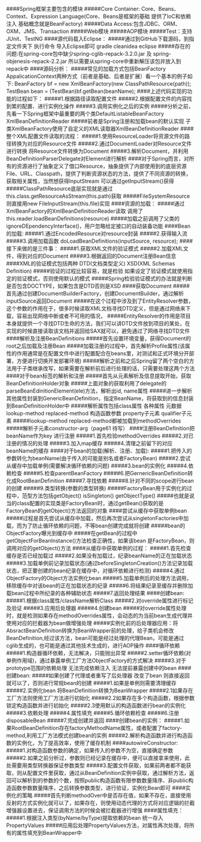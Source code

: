 ####Spring框架主要包含的模块
#####Core Container: Core、Beans、Context、Expression Language(Core、Beans是框架的基础 提供了IoC和依赖注入 基础概念就是BeanFactory)
#####Data Access:包含JDBC、ORM、OXM、JMS、Transaction
#####Web模块
#####AOP模块
#####Test：支持JUnit、TestNG
####源代码载入Eclipse：
#####通过到GitHub下载源码，到指定文件夹下 执行命令 导入Eclipse即可
    gradle cleanidea eclipse
#####存在的问题:在spring-core包中缺少spring-cglib-repack-3.2.0.jar 及 spring-objenesis-repack-2.2.jar 所以需要从spring-core中重新解压该包并放入到repack中
####源码分析：
#####常见的加载方式包括BeanFactory AppalicationContext两种方式（前者是基础、后者是扩展）看一个基本的例子如下:
    BeanFactory bf = new XmlBeanFactory(new ClassPathResource(path));
    TestBean bean = (TestBean)bf.getBean(beanName);
####上述代码实现的功能的过程如下：
#####1.根据路径读取配置文件
#####2.根据配置文件的内容找到累的配置、进行实例化操作
#####3.调用实例化之后的实例
#####分析之前，先看一下Spring框架中最重要的两个类DefaultListableBeanFactory XmlBeanDefinitionReader
#####前者是Spring注册和加载bean的默认实现 子类XmlBeanFactory使用了自定义的XML读取器XmlBeanDefinitionReader
####整个XML配置文件读取的流程：
#####1.使用ResourceLoader将资源文件的路径转换为对应的Resource文件
#####2.通过DocumentLoader对Resource文件进行转换 将Resource文件转换为Document
#####3.解析Document，并利用BeanDefinitionParserDelegate对Element进行解析
####对于Spring而言，对所有的资源进行了抽象定义了借口Resource，抽象提供了内部使用到的底层资源 File、URL、Classpath，提供了判断资源状态的方法，提供了不同资源的转换，获取相关属性，当然想获得InputStream 可以通过getInputStream()获得
#####ClassPathResource底层实现就是通过this.class.getResourceAsStream(this.path)获取
#####FileSystemResource则直接用new FileInputStream(this.file)实现
####资源的加载：
#####通过XmlBeanFactory的XmlBeanDefinitionReader读取 调用了
    this.reader.loadBeanDefinitions(resource)
#####加载之前调用了父类的ignoreDEpendencyInterface()，用户忽略给定接口的自动装备功能
####Bean的加载:
#####1.通过EncodedResource对resource封装
#####2.获得输入流
#####3.调用加载函数
    doLoadBeanDefinitions(inputSource, resource);
####接下来做的是三件事：
#####1.获取XML文件的验证模式
#####2.加载XML文件，得到对应的Document
#####3.根据返回的Document注册Bean信息
####XML的验证模式包括两种 DTD(文档类型定义) XSD(XML Schemas Definition)
#####验证的过程比较容易，就是检验 如果设定了验证模式就使用指定的验证模式，否则使用默认的模式
#####Spring检验验证模式的办法就是判断是否包含DOCTYPE，如果包含是DTD否则是XSD
####获取Document
#####首先通过创建DocumentBuilderFactory，创建DocumentBuilder，通过解析inputSource返回Document
#####在这个过程中涉及到了EntityResolver参数，这个参数的作用在于，很多时候读取XML文档寻找DTD定义，但是通过网络来下载，容易出现网络中断或者不可用的情况，
#####EntityResolver的作用是项目本身就提供一个寻找DTD生命的方法，我们可以讲DTD文件放到项目的某处，在实现的时候直接读取该文档并返回给SAX就可以，避免通过了网络寻找DTD文件
####解析及注册BeanDefinitions
#####首先设置环境变量，获得Document的root之后加载及注册Bean
#####加载注册的过程中，首先解析Profile属性(该属性的作用通常是在配置文件中进行配置配合在beans里，对测试和正式环境分开部署，方便进行切换开发部署环境)
#####解析之前和之后Spring留了两个空白的方法用于子类继承改写，如果需要在解析前后进行处理的话，只需要处理这两个方法
####对于bean标签的解析和注册
#####首先从元素解析及信息提取开始，获取BeanDefinitionHolder对象
#####上面对象的获取利用了delegate的parseBeanEdinitionElement(ele)方法，解析出id, name属性
#####进一步解析其他属性封装到GenericBeanDefinition，指定BeanName，将获取到的信息封装到BeanDefinitionHolder中
#####解析属性包括class属性 各种属性 元数据 lookup-method replaced-method 构造函数参数 property子元素 qualifier子元素
#####lookup-method replaced-method都被加载到methodOverrides
#####解析子元素constructor-arg（page61 待写）
####注册BeanDefinition把beanName作为key 进行注册
#####1.首先检验methodOverrides
#####2.对已注册的情况的处理
#####3.加入map缓存
#####4.清理之前留下的对应beanName的缓存
####对于bean的加载(解析、注册、加载):
#####1.把传入的参数转化为beanName(由于传入的可能是别名或者FactoryBean)
#####2.尝试从缓存中加载单例(需要解决循环依赖的问题)
#####3.bean的实例化
#####4.依赖检查
#####5.检查parentBeanFactory
#####6.把GernericBeanDefinition转化成RootBeanDefinition
#####7.寻找依赖
#####8.针对不同的scope进行bean的创建
#####9.类型转换(参数的类型转换)
#####FactoryBean用于实例化的过程中，范型方法包括getObject() isSingleton() getObjectType()
#####也就是说 当<bean>的class配置的实现类是FactoryBean时，通过getBean()获取的是FactoryBean的getObject()方法返回的对象
####尝试从缓存中获取单例bean
#####过程是首先尝试从缓存中加载，然后再次尝试从singletonFactories中加载，而为了防止循环依赖的问题，不等bean创建完成就将创建
#####bean的ObjectFactory曝光到缓存中
#####在getBean的过程中 getObjectForBeanInstance()方法检查正确性，如果该bean 是FactoryBean，则调用对应的getObject()方法
####从缓存中获取单例的过程：
#####1.首先检查缓存是否已经加载过
#####2.如果没有加载过，纪录beanName的正在加载状态
#####3.加载单例前记录加载状态(通过beforeSingletonCreation()方法记录加载状态，把正要创建的bean纪录在缓存中，对循环依赖进行检测)
#####4.通过ObjectFactory的Object方法实例化bean
#####5.加载单例后的处理方法调用，移除缓存中对该bean的正在加载状态的纪录
#####6.将结果纪录至缓存并删除加载bean过程中所纪录的各种辅助状态
#####7.返回处理结果
####创建bean:
#####1.根据class属性/className解析Class
#####2.对override属性进行标记及验证
#####3.应用后处理器
#####4.创建bean
#####对override属性处理时，就是检测如果存在methodOverrides属性，会动态的为当前bean生成代理并使用对应的拦截器为bean做增强处理
#####实例化前的后处理器应用：将AbsractBeanDefinition转换为BeanWrapper前的处理，给子类机会修改BeanDefinition,经过该方法，bean可能是经过处理的代理Bean，可能是通过cglib生成的，也可能是通过其他技术生成的，进行AOP操作
####循环依赖
#####1.构造器循环依赖，无法解决，只能抛出异常
#####2.setter循环依赖(对单例作用域)，通过暴露单例工厂方法ObjectFactory的方式解决
#####3.对于prototype范围的依赖处理 无法完成依赖注入 无法提前暴露创建中的bean
####创建bean:
#####如果创建了代理或者重写了后处理器 改变了bean 则直接返回就可以了，否则进行常规bean的创建
#####1.如果是单例则需要清理缓存
#####2.实例化bean 将BeanDefinition转换为BeanWrapper
#####2.1如果存在工厂方法则使用工厂方法进行初始化
#####2.2如果存在多个构造函数，根据参数锁定构造函数并进行初始化
#####2.3使用默认的构造函数进行bean的实例化
#####3.依赖处理
#####4.属性填充
#####5.循环依赖检查
#####6.注册disposableBean
#####7.完成创建并返回
####创建bean的实例：
#####1.如果RootBeanDefinition存在factoryMethodName属性，或者配置了factory-method,利用工厂方法模式创建bean的实例
#####2.解析构造函数并进行构造函数的实例化，为了提高效率，使用了缓存机制
####autowireConstructor:
#####1.对构造函数参数的确定，如果传入的参数不为空，直接确定参数
#####2.如果之前分析过，参数则已经记录在缓存中，便可以直接拿来使用，此处需要用类型转换器保证参数类型
#####3.配置文件获取，如果前两者都不能获取，则从配置文件里获取，通过从BeanDefinition实例中获取，通过解析方法，返回可以解析到的参数的个数，按照public构造函数有限参数数量降序、非public构造函数参数数量降序，之后转换参数类型，进行验证，实例化Bean即可
####实例化的策略
#####首先判断methodOver中是否存在值，如果不存在，直接使用反射的方式实例化就可以了，如果存在，则使用动态代理的方式将对应逻辑的拦截增强器设置进去，保证调用方法的时候会被拦截器进行增强
####属性填充：
#####1.根据注入类型(byName/byType)提取依赖的bean 统一存入PropertyValues
#####应用后处理PropertyValues方法，对属性再次处理，将所有的属性填充到BeanWrapper中
